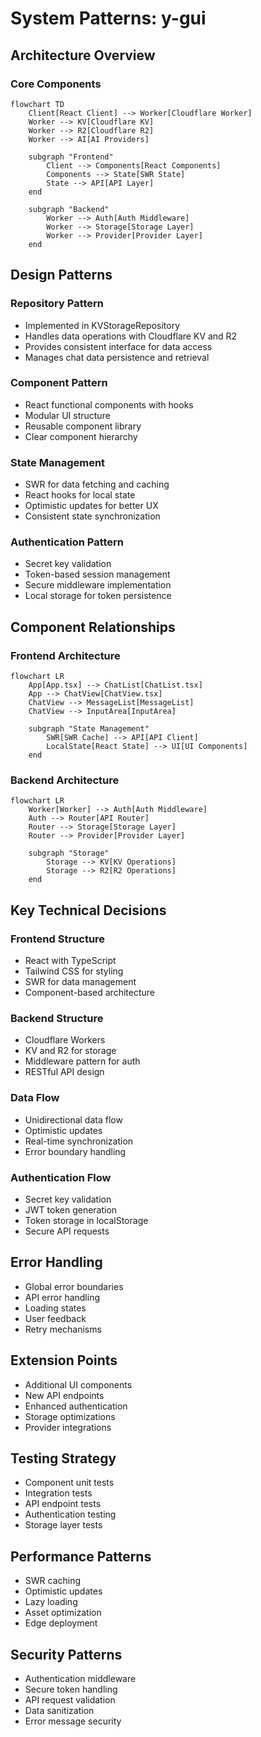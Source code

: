 # System Patterns: y-gui

## Architecture Overview

### Core Components
```mermaid
flowchart TD
    Client[React Client] --> Worker[Cloudflare Worker]
    Worker --> KV[Cloudflare KV]
    Worker --> R2[Cloudflare R2]
    Worker --> AI[AI Providers]

    subgraph "Frontend"
        Client --> Components[React Components]
        Components --> State[SWR State]
        State --> API[API Layer]
    end

    subgraph "Backend"
        Worker --> Auth[Auth Middleware]
        Worker --> Storage[Storage Layer]
        Worker --> Provider[Provider Layer]
    end
```

## Design Patterns

### Repository Pattern
- Implemented in KVStorageRepository
- Handles data operations with Cloudflare KV and R2
- Provides consistent interface for data access
- Manages chat data persistence and retrieval

### Component Pattern
- React functional components with hooks
- Modular UI structure
- Reusable component library
- Clear component hierarchy

### State Management
- SWR for data fetching and caching
- React hooks for local state
- Optimistic updates for better UX
- Consistent state synchronization

### Authentication Pattern
- Secret key validation
- Token-based session management
- Secure middleware implementation
- Local storage for token persistence

## Component Relationships

### Frontend Architecture
```mermaid
flowchart LR
    App[App.tsx] --> ChatList[ChatList.tsx]
    App --> ChatView[ChatView.tsx]
    ChatView --> MessageList[MessageList]
    ChatView --> InputArea[InputArea]

    subgraph "State Management"
        SWR[SWR Cache] --> API[API Client]
        LocalState[React State] --> UI[UI Components]
    end
```

### Backend Architecture
```mermaid
flowchart LR
    Worker[Worker] --> Auth[Auth Middleware]
    Auth --> Router[API Router]
    Router --> Storage[Storage Layer]
    Router --> Provider[Provider Layer]

    subgraph "Storage"
        Storage --> KV[KV Operations]
        Storage --> R2[R2 Operations]
    end
```

## Key Technical Decisions

### Frontend Structure
- React with TypeScript
- Tailwind CSS for styling
- SWR for data management
- Component-based architecture

### Backend Structure
- Cloudflare Workers
- KV and R2 for storage
- Middleware pattern for auth
- RESTful API design

### Data Flow
- Unidirectional data flow
- Optimistic updates
- Real-time synchronization
- Error boundary handling

### Authentication Flow
- Secret key validation
- JWT token generation
- Token storage in localStorage
- Secure API requests

## Error Handling
- Global error boundaries
- API error handling
- Loading states
- User feedback
- Retry mechanisms

## Extension Points
- Additional UI components
- New API endpoints
- Enhanced authentication
- Storage optimizations
- Provider integrations

## Testing Strategy
- Component unit tests
- Integration tests
- API endpoint tests
- Authentication testing
- Storage layer tests

## Performance Patterns
- SWR caching
- Optimistic updates
- Lazy loading
- Asset optimization
- Edge deployment

## Security Patterns
- Authentication middleware
- Secure token handling
- API request validation
- Data sanitization
- Error message security
